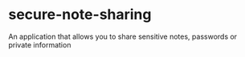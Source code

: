 # secure-note-sharing
An application that allows you to share sensitive notes, passwords or private information
